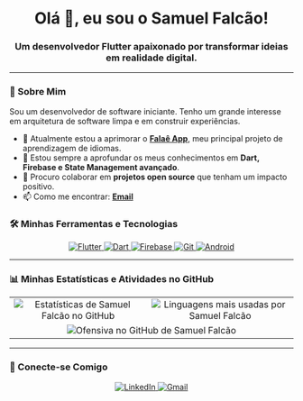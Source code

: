 <!-- Começo do README -->

<!-- Título de Boas-vindas -->
<h1 align="center">Olá 👋, eu sou o Samuel Falcão!</h1>
<h3 align="center">Um desenvolvedor Flutter apaixonado por transformar ideias em realidade digital.</h3>

---

### 🚀 Sobre Mim

<p align="left">
  Sou um desenvolvedor de software iniciante. Tenho um grande interesse em arquitetura de software limpa e em construir experiências.
</p>

- 🔭 Atualmente estou a aprimorar o **[Falaê App](https://github.com/Samuel-Falcao/language-learning-application)**, meu principal projeto de aprendizagem de idiomas.
- 🌱 Estou sempre a aprofundar os meus conhecimentos em **Dart, Firebase e State Management avançado**.
- 👯 Procuro colaborar em **projetos open source** que tenham um impacto positivo.
- 📫 Como me encontrar: **[Email](mailto:samuelfalcon10@hotmail.com)**

### 🛠️ Minhas Ferramentas e Tecnologias

<p align="center">
  <a href="https://flutter.dev" target="_blank" rel="noreferrer"> <img src="https://img.shields.io/badge/Flutter-02569B?style=for-the-badge&logo=flutter&logoColor=white" alt="Flutter"> </a>
  <a href="https://dart.dev" target="_blank" rel="noreferrer"> <img src="https://img.shields.io/badge/Dart-0175C2?style=for-the-badge&logo=dart&logoColor=white" alt="Dart"> </a>
  <a href="https://firebase.google.com/" target="_blank" rel="noreferrer"> <img src="https://img.shields.io/badge/Firebase-FFCA28?style=for-the-badge&logo=firebase&logoColor=black" alt="Firebase"> </a>
  <a href="https://git-scm.com/" target="_blank" rel="noreferrer"> <img src="https://img.shields.io/badge/GIT-E44C30?style=for-the-badge&logo=git&logoColor=white" alt="Git"> </a>
  <a href="https://developer.android.com" target="_blank" rel="noreferrer"> <img src="https://img.shields.io/badge/Android-3DDC84?style=for-the-badge&logo=android&logoColor=white" alt="Android"> </a>
</p>

---

### 📊 Minhas Estatísticas e Atividades no GitHub

<table align="center" border="0" cellpadding="0" cellspacing="0">
  <tr align="center">
    <td>
      <!-- GitHub Stats -->
      <img src="https://github-readme-stats.vercel.app/api?username=Samuel-Falcao&show_icons=true&theme=dracula&include_all_commits=true&count_private=true" alt="Estatísticas de Samuel Falcão no GitHub" />
    </td>
    <td>
      <!-- Top Langs -->
      <img src="https://github-readme-stats.vercel.app/api/top-langs/?username=Samuel-Falcao&layout=compact&langs_count=8&theme=dracula" alt="Linguagens mais usadas por Samuel Falcão" />
    </td>
  </tr>
  <tr align="center">
    <td colspan="2">
      <!-- GitHub Streak -->
      <img src="https://github-readme-streak-stats.herokuapp.com/?user=Samuel-Falcao&theme=dracula" alt="Ofensiva no GitHub de Samuel Falcão" />
    </td>
  </tr>
</table>

---

### 🤝 Conecte-se Comigo

<p align="center">
  <a href="https://linkedin.com/in/samuelfalcão/" target="_blank">
    <img src="https://img.shields.io/badge/LinkedIn-0A66C2?style=for-the-badge&logo=linkedin&logoColor=white" alt="LinkedIn"/>
  </a>
  <a href="mailto:samuelfalcon10@hotmail.com">
    <img src="https://img.shields.io/badge/Gmail-D14836?style=for-the-badge&logo=gmail&logoColor=white" alt="Gmail"/>
  </a>
</p>

<!-- Fim do README -->
